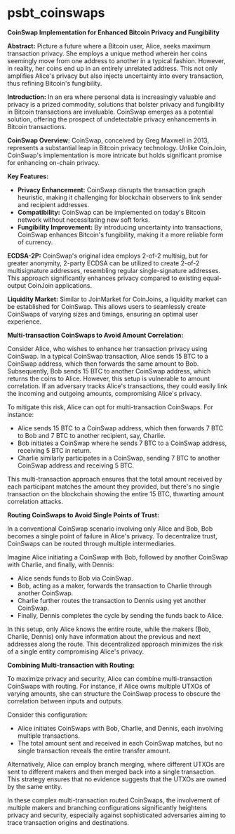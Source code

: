 # psbt_coinswaps
**CoinSwap Implementation for Enhanced Bitcoin Privacy and Fungibility**

**Abstract:**
Picture a future where a Bitcoin user, Alice, seeks maximum transaction privacy. She employs a unique method wherein her coins seemingly move from one address to another in a typical fashion. However, in reality, her coins end up in an entirely unrelated address. This not only amplifies Alice's privacy but also injects uncertainty into every transaction, thus refining Bitcoin's fungibility.

**Introduction:**
In an era where personal data is increasingly valuable and privacy is a prized commodity, solutions that bolster privacy and fungibility in Bitcoin transactions are invaluable. CoinSwap emerges as a potential solution, offering the prospect of undetectable privacy enhancements in Bitcoin transactions.

**CoinSwap Overview:**
CoinSwap, conceived by Greg Maxwell in 2013, represents a substantial leap in Bitcoin privacy technology. Unlike CoinJoin, CoinSwap's implementation is more intricate but holds significant promise for enhancing on-chain privacy.

**Key Features:**

- **Privacy Enhancement:** CoinSwap disrupts the transaction graph heuristic, making it challenging for blockchain observers to link sender and recipient addresses.
- **Compatibility:** CoinSwap can be implemented on today's Bitcoin network without necessitating new soft forks.
- **Fungibility Improvement:** By introducing uncertainty into transactions, CoinSwap enhances Bitcoin's fungibility, making it a more reliable form of currency.

**ECDSA-2P:**
CoinSwap's original idea employs 2-of-2 multisig, but for greater anonymity, 2-party ECDSA can be utilized to create 2-of-2 multisignature addresses, resembling regular single-signature addresses. This approach significantly enhances privacy compared to existing equal-output CoinJoin applications.

**Liquidity Market:**
Similar to JoinMarket for CoinJoins, a liquidity market can be established for CoinSwap. This allows users to seamlessly create CoinSwaps of varying sizes and timings, ensuring an optimal user experience.

**Multi-transaction CoinSwaps to Avoid Amount Correlation:**

Consider Alice, who wishes to enhance her transaction privacy using CoinSwap. In a typical CoinSwap transaction, Alice sends 15 BTC to a CoinSwap address, which then forwards the same amount to Bob. Subsequently, Bob sends 15 BTC to another CoinSwap address, which returns the coins to Alice. However, this setup is vulnerable to amount correlation. If an adversary tracks Alice's transactions, they could easily link the incoming and outgoing amounts, compromising Alice's privacy.

To mitigate this risk, Alice can opt for multi-transaction CoinSwaps. For instance:

- Alice sends 15 BTC to a CoinSwap address, which then forwards 7 BTC to Bob and 7 BTC to another recipient, say, Charlie.
- Bob initiates a CoinSwap where he sends 7 BTC to a CoinSwap address, receiving 5 BTC in return.
- Charlie similarly participates in a CoinSwap, sending 7 BTC to another CoinSwap address and receiving 5 BTC.

This multi-transaction approach ensures that the total amount received by each participant matches the amount they provided, but there's no single transaction on the blockchain showing the entire 15 BTC, thwarting amount correlation attacks.

**Routing CoinSwaps to Avoid Single Points of Trust:**

In a conventional CoinSwap scenario involving only Alice and Bob, Bob becomes a single point of failure in Alice's privacy. To decentralize trust, CoinSwaps can be routed through multiple intermediaries.

Imagine Alice initiating a CoinSwap with Bob, followed by another CoinSwap with Charlie, and finally, with Dennis:

- Alice sends funds to Bob via CoinSwap.
- Bob, acting as a maker, forwards the transaction to Charlie through another CoinSwap.
- Charlie further routes the transaction to Dennis using yet another CoinSwap.
- Finally, Dennis completes the cycle by sending the funds back to Alice.

In this setup, only Alice knows the entire route, while the makers (Bob, Charlie, Dennis) only have information about the previous and next addresses along the route. This decentralized approach minimizes the risk of a single entity compromising Alice's privacy.

**Combining Multi-transaction with Routing:**

To maximize privacy and security, Alice can combine multi-transaction CoinSwaps with routing. For instance, if Alice owns multiple UTXOs of varying amounts, she can structure the CoinSwap process to obscure the correlation between inputs and outputs.

Consider this configuration:

- Alice initiates CoinSwaps with Bob, Charlie, and Dennis, each involving multiple transactions.
- The total amount sent and received in each CoinSwap matches, but no single transaction reveals the entire transfer amount.

Alternatively, Alice can employ branch merging, where different UTXOs are sent to different makers and then merged back into a single transaction. This strategy ensures that no evidence suggests that the UTXOs are owned by the same entity.

In these complex multi-transaction routed CoinSwaps, the involvement of multiple makers and branching configurations significantly heightens privacy and security, especially against sophisticated adversaries aiming to trace transaction origins and destinations.
